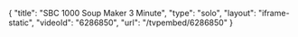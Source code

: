 {
    "title": "SBC 1000 Soup Maker 3 Minute",
    "type": "solo",
    "layout": "iframe-static",
    "videoId": "6286850",
    "url": "\/tvpembed\/6286850"
}